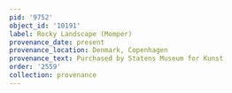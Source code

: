 ```yaml
---
pid: '9752'
object_id: '10191'
label: Rocky Landscape (Momper)
provenance_date: present
provenance_location: Denmark, Copenhagen
provenance_text: Purchased by Statens Museum for Kunst
order: '2559'
collection: provenance
---
```

